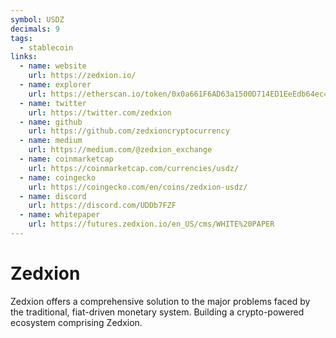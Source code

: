 ```yaml
---
symbol: USDZ
decimals: 9
tags:
  - stablecoin
links:
  - name: website
    url: https://zedxion.io/
  - name: explorer
    url: https://etherscan.io/token/0x0a661F6AD63a1500D714ED1EeEdb64ec493a54A8
  - name: twitter
    url: https://twitter.com/zedxion
  - name: github
    url: https://github.com/zedxioncryptocurrency
  - name: medium
    url: https://medium.com/@zedxion_exchange
  - name: coinmarketcap
    url: https://coinmarketcap.com/currencies/usdz/
  - name: coingecko
    url: https://coingecko.com/en/coins/zedxion-usdz/
  - name: discord
    url: https://discord.com/UDDb7FZF
  - name: whitepaper
    url: https://futures.zedxion.io/en_US/cms/WHITE%20PAPER
---
```


# Zedxion

Zedxion offers a comprehensive solution to the major problems faced by the traditional, fiat-driven monetary system. Building a crypto-powered ecosystem comprising Zedxion.
